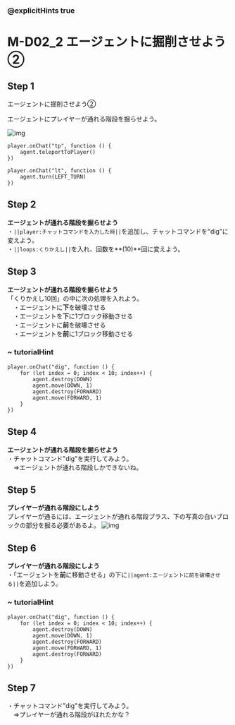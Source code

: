 ### @explicitHints true

# M-D02_2 エージェントに掘削させよう②　

## Step 1
エージェントに掘削させよう②

エージェントにプレイヤーが通れる階段を掘らせよう。

![img](https://teck89.xsrv.jp/MEE_tutorial/img/M-D02_2_1.png)

```template
player.onChat("tp", function () {
    agent.teleportToPlayer()
})

player.onChat("lt", function () {
    agent.turn(LEFT_TURN)
})
```

## Step 2
**エージェントが通れる階段を掘らせよう**  
・``||player:チャットコマンドを入力した時||``を追加し、チャットコマンドを"dig"に変えよう。  
・``||loops:くりかえし||``を入れ、回数を**(10)**回に変えよう。

## Step 3
**エージェントが通れる階段を掘らせよう**  
「くりかえし10回」の中に次の処理を入れよう。  
　・エージェントに**下**を破壊させる  
　・エージェントを**下**に1ブロック移動させる  
　・エージェントに**前**を破壊させる  
　・エージェントを**前**に1ブロック移動させる

### ~ tutorialHint

```blocks
player.onChat("dig", function () {
    for (let index = 0; index < 10; index++) {
        agent.destroy(DOWN)
        agent.move(DOWN, 1)
        agent.destroy(FORWARD)
        agent.move(FORWARD, 1)
    }
})
```

## Step 4
**エージェントが通れる階段を掘らせよう**  
・チャットコマンド"dig"を実行してみよう。  
　⇒エージェントが通れる階段しかできないね。

## Step 5
**プレイヤーが通れる階段にしよう**  
プレイヤーが通るには、エージェントが通れる階段プラス、下の写真の白いブロックの部分を掘る必要があるよ。
![img](https://teck89.xsrv.jp/MEE_tutorial/img/M-D02_2_2.png)

## Step 6
**プレイヤーが通れる階段にしよう**  
・「エージェントを**前**に移動させる」の下に``||agent:エージェントに前を破壊させる||``を追加しよう。  

### ~ tutorialHint

```blocks
player.onChat("dig", function () {
    for (let index = 0; index < 10; index++) {
        agent.destroy(DOWN)
        agent.move(DOWN, 1)
        agent.destroy(FORWARD)
        agent.move(FORWARD, 1)
        agent.destroy(FORWARD)
    }
})
```

## Step 7
・チャットコマンド"dig"を実行してみよう。  
　⇒プレイヤーが通れる階段がほれたかな？
